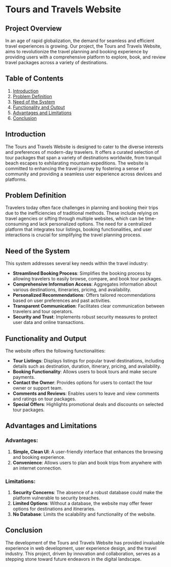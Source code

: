 # Tours and Travels Website

## Project Overview
In an age of rapid globalization, the demand for seamless and efficient travel experiences is growing. Our project, the Tours and Travels Website, aims to revolutionize the travel planning and booking experience by providing users with a comprehensive platform to explore, book, and review travel packages across a variety of destinations.

## Table of Contents
1. [Introduction](#introduction)
2. [Problem Definition](#problem-definition)
3. [Need of the System](#need-of-the-system)
4. [Functionality and Output](#functionality-and-output)
5. [Advantages and Limitations](#advantages-and-limitations)
6. [Conclusion](#conclusion)

## Introduction
The Tours and Travels Website is designed to cater to the diverse interests and preferences of modern-day travelers. It offers a curated selection of tour packages that span a variety of destinations worldwide, from tranquil beach escapes to exhilarating mountain expeditions. The website is committed to enhancing the travel journey by fostering a sense of community and providing a seamless user experience across devices and platforms.

## Problem Definition
Travelers today often face challenges in planning and booking their trips due to the inefficiencies of traditional methods. These include relying on travel agencies or sifting through multiple websites, which can be time-consuming and lack personalized options. The need for a centralized platform that integrates tour listings, booking functionalities, and user interactions is crucial for simplifying the travel planning process.

## Need of the System
This system addresses several key needs within the travel industry:
- **Streamlined Booking Process**: Simplifies the booking process by allowing travelers to easily browse, compare, and book tour packages.
- **Comprehensive Information Access**: Aggregates information about various destinations, itineraries, pricing, and availability.
- **Personalized Recommendations**: Offers tailored recommendations based on user preferences and past activities.
- **Transparent Communication**: Facilitates clear communication between travelers and tour operators.
- **Security and Trust**: Implements robust security measures to protect user data and online transactions.

## Functionality and Output
The website offers the following functionalities:
- **Tour Listings**: Displays listings for popular travel destinations, including details such as destination, duration, itinerary, pricing, and availability.
- **Booking Functionality**: Allows users to book tours and make secure payments.
- **Contact the Owner**: Provides options for users to contact the tour owner or support team.
- **Comments and Reviews**: Enables users to leave and view comments and ratings on tour packages.
- **Special Offers**: Highlights promotional deals and discounts on selected tour packages.

## Advantages and Limitations
### Advantages:
1. **Simple, Clean UI**: A user-friendly interface that enhances the browsing and booking experience.
2. **Convenience**: Allows users to plan and book trips from anywhere with an internet connection.

### Limitations:
1. **Security Concerns**: The absence of a robust database could make the platform vulnerable to security breaches.
2. **Limited Options**: Without a database, the website may offer fewer options for destinations and itineraries.
3. **No Database**: Limits the scalability and functionality of the website.

## Conclusion
The development of the Tours and Travels Website has provided invaluable experience in web development, user experience design, and the travel industry. This project, driven by innovation and collaboration, serves as a stepping stone toward future endeavors in the digital landscape.
